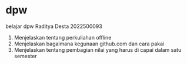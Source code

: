 # dpw
belajar dpw Raditya Desta 2022500093

1. Menjelaskan tentang perkuliahan offline
2. Menjelaskan bagaimana kegunaan github.com dan cara pakai
3. Menjelaskan tentang pembagian nilai yang harus di capai dalam satu semester
